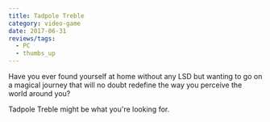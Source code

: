 ```yaml
---
title: Tadpole Treble
category: video-game
date: 2017-06-31
reviews/tags:
  - PC
  - thumbs_up
---
```


Have you ever found yourself at home without any LSD but wanting to go on a magical journey that will no doubt redefine the way you perceive the world around you?

Tadpole Treble might be what you're looking for.
